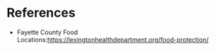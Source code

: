 # References

* Fayette County Food Locations:https://lexingtonhealthdepartment.org/food-protection/ 
